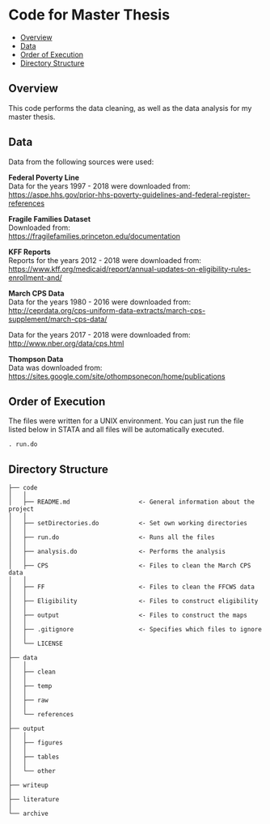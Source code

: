 # Code for Master Thesis <!-- omit in toc -->

- [Overview](#Overview)
- [Data](#Data)
- [Order of Execution](#Order-of-Execution)
- [Directory Structure](#Directory-Structure)


## Overview
This code performs the data cleaning, as well as the data analysis for my master thesis.


## Data
Data from the following sources were used:

**Federal Poverty Line**  
Data for the years 1997 - 2018 were downloaded from:  
https://aspe.hhs.gov/prior-hhs-poverty-guidelines-and-federal-register-references

**Fragile Families Dataset**  
Downloaded from:  
https://fragilefamilies.princeton.edu/documentation

**KFF Reports**  
Reports for the years 2012 - 2018 were downloaded from:  
https://www.kff.org/medicaid/report/annual-updates-on-eligibility-rules-enrollment-and/

**March CPS Data**  
Data for the years 1980 - 2016 were downloaded from:  
http://ceprdata.org/cps-uniform-data-extracts/march-cps-supplement/march-cps-data/

Data for the years 2017 - 2018 were downloaded from:  
http://www.nber.org/data/cps.html

**Thompson Data**  
Data was downloaded from:  
https://sites.google.com/site/othompsonecon/home/publications


## Order of Execution
The files were written for a UNIX environment. You can just run the file listed below in STATA and all files will be automatically executed.

~~~
. run.do
~~~


## Directory Structure
~~~
├── code
│   │
│   ├── README.md                   <- General information about the project
│   │
│   ├── setDirectories.do           <- Set own working directories
│   │
│   ├── run.do                      <- Runs all the files
│   │
│   ├── analysis.do                 <- Performs the analysis
│   │
│   ├── CPS                         <- Files to clean the March CPS data
│   │
│   ├── FF                          <- Files to clean the FFCWS data
│   │
│   ├── Eligibility                 <- Files to construct eligibility
│   │
│   ├── output                      <- Files to construct the maps
│   │
│   ├── .gitignore                  <- Specifies which files to ignore
│   │
│   └── LICENSE
│
├── data
│   │
│   ├── clean
│   │
│   ├── temp
│   │
│   ├── raw
│   │
│   └── references
│
├── output
│   │
│   ├── figures
│   │
│   ├── tables
│   │
│   └── other
│
├── writeup
│
├── literature
│
└── archive

~~~

